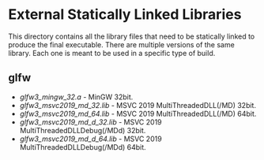 # External Statically Linked Libraries

This directory contains all the library files that need to be statically linked to produce the final executable. There are multiple versions of the same library. Each one is meant to be used in a specific type of build.

## glfw
- *glfw3_mingw_32.a* - MinGW 32bit.
- *glfw3_msvc2019_md_32.lib* - MSVC 2019 MultiThreadedDLL(/MD) 32bit.
- *glfw3_msvc2019_md_64.lib* - MSVC 2019 MultiThreadedDLL(/MD) 64bit.
- *glfw3_msvc2019_md_d_32.lib* - MSVC 2019 MultiThreadedDLLDebug(/MDd) 32bit.
- *glfw3_msvc2019_md_d_64.lib* - MSVC 2019 MultiThreadedDLLDebug(/MDd) 64bit.
